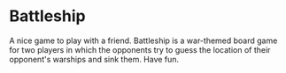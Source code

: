 # Battleship
A nice game to play with a friend.
Battleship is a war-themed board game for two players in which the opponents try to guess the location of their opponent's warships and sink them.
Have fun.
